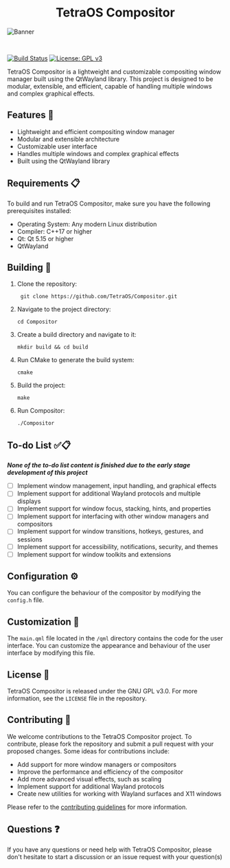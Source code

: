 <h1 align="center">TetraOS Compositor</h1>

![Banner](https://github.com/TetraOS/Compositor/blob/main/docs/compositor.png)

<br>

[![Build Status](https://travis-ci.org/TetraOS/Compositor.svg?branch=master)](https://travis-ci.org/TetraOS/Compositor)
[![License: GPL v3](https://img.shields.io/badge/License-MIT-yellow.svg)](https://opensource.org/licenses/MIT)

TetraOS Compositor is a lightweight and customizable compositing window manager built using the QtWayland library. This project is designed to be modular, extensible, and efficient, capable of handling multiple windows and complex graphical effects.

## Features 🚀

* Lightweight and efficient compositing window manager
* Modular and extensible architecture
* Customizable user interface
* Handles multiple windows and complex graphical effects
* Built using the QtWayland library

## Requirements 📋

To build and run TetraOS Compositor, make sure you have the following prerequisites installed:

* Operating System: Any modern Linux distribution
* Compiler: C++17 or higher
* Qt: Qt 5.15 or higher
* QtWayland

## Building 👷

1. Clone the repository:

     ```
      git clone https://github.com/TetraOS/Compositor.git
     ```

2. Navigate to the project directory:

    ``` 
    cd Compositor
    ```

3. Create a build directory and navigate to it:

    ```
    mkdir build && cd build
    ```


4. Run CMake to generate the build system:

   ```
   cmake
   ```

5. Build the project:

   ```
   make
   ```

6. Run Compositor:

   ```
   ./Compositor
   ```

## To-do List ✅📋

***None of the to-do list content is finished due to the early stage development of this project***

- [ ] Implement window management, input handling, and graphical effects
- [ ] Implement support for additional Wayland protocols and multiple displays
- [ ] Implement support for window focus, stacking, hints, and properties
- [ ] Implement support for interfacing with other window managers and compositors
- [ ] Implement support for window transitions, hotkeys, gestures, and sessions
- [ ] Implement support for accessibility, notifications, security, and themes
- [ ] Implement support for window toolkits and extensions

## Configuration ⚙️

You can configure the behaviour of the compositor by modifying the `config.h` file.

## Customization 🎨

The `main.qml` file located in the `/qml` directory contains the code for the user interface. You can customize the appearance and behaviour of the user interface by modifying this file.

## License 📝

TetraOS Compositor is released under the GNU GPL v3.0. For more information, see the `LICENSE` file in the repository.

## Contributing 🤝

We welcome contributions to the TetraOS Compositor project. To contribute, please fork the repository and submit a pull request with your proposed changes. Some ideas for contributions include:

- Add support for more window managers or compositors
- Improve the performance and efficiency of the compositor
- Add more advanced visual effects, such as scaling
- Implement support for additional Wayland protocols
- Create new utilities for working with Wayland surfaces and X11 windows

Please refer to the [contributing guidelines](CONTRIBUTING.md) for more information.

## Questions ❓

If you have any questions or need help with TetraOS Compositor, please don't hesitate to start a discussion or an issue request with your question(s)
